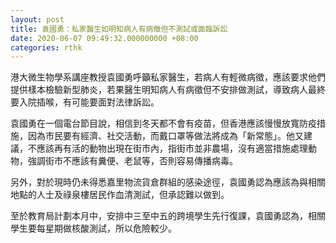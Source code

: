 ```yaml
---
layout: post
title: 袁國勇：私家醫生如明知病人有病徵但不測試或面臨訴訟
date: 2020-06-07 09:49:32.000000000 +08:00
categories: rthk
---
```


港大微生物學系講座教授袁國勇呼籲私家醫生，若病人有輕微病徵，應該要求他們提供樣本檢驗新型肺炎，若果醫生明知病人有病徵但不安排做測試，導致病人最終要入院插喉，有可能要面對法律訴訟。

袁國勇在一個電台節目說，相信到冬天都不會有疫苗，但香港應該慢慢放寬防疫措施，因為市民要有經濟、社交活動，而戴口罩等做法將成為「新常態」。他又建議，不應該再有活的動物出現在街市內，指街市並非農場，沒有適當措施處理動物，強調街市不應該有糞便、老鼠等，否則容易傳播病毒。

另外，對於現時仍未得悉嘉里物流貨倉群組的感染途徑，袁國勇認為應該為與相關地點的人士及祿泉樓居民作血清測試，但承認難以做到。

至於教育局計劃本月中，安排中三至中五的跨境學生先行復課，袁國勇認為，相關學生要每星期做核酸測試，所以危險較少。
